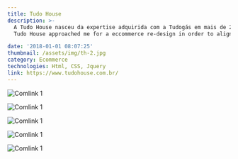 ```yaml
---
title: Tudo House
description: >-
  A Tudo House nasceu da expertise adquirida com a Tudogás em mais de 20 anos, a partir do crescimento da área de banho e cozinha no conceito de morar bem e com mais estilo.<br>
  Tudo House approached me for a eccommerce re-design in order to align their digital presence.

date: '2018-01-01 08:07:25'
thumbnail: /assets/img/th-2.jpg
category: Ecommerce
technologies: Html, CSS, Jquery
link: https://www.tudohouse.com.br/
---
```


![Comlink 1](/assets/img/th-2.jpg "Comlink 1")
<br/>

![Comlink 1](/assets/img/th-3.jpg "Comlink 1")
<br/>

![Comlink 1](/assets/img/th-4.jpg "Comlink 1")
<br/>

![Comlink 1](/assets/img/th-1.jpg "Comlink 1")
<br/>

![Comlink 1](/assets/img/th-5.jpg "Comlink 1")
<br/>


